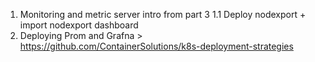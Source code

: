 1. Monitoring and metric server intro from part 3 
1.1 Deploy nodexport + import nodexport dashboard
2. Deploying Prom and Grafna > 
https://github.com/ContainerSolutions/k8s-deployment-strategies

